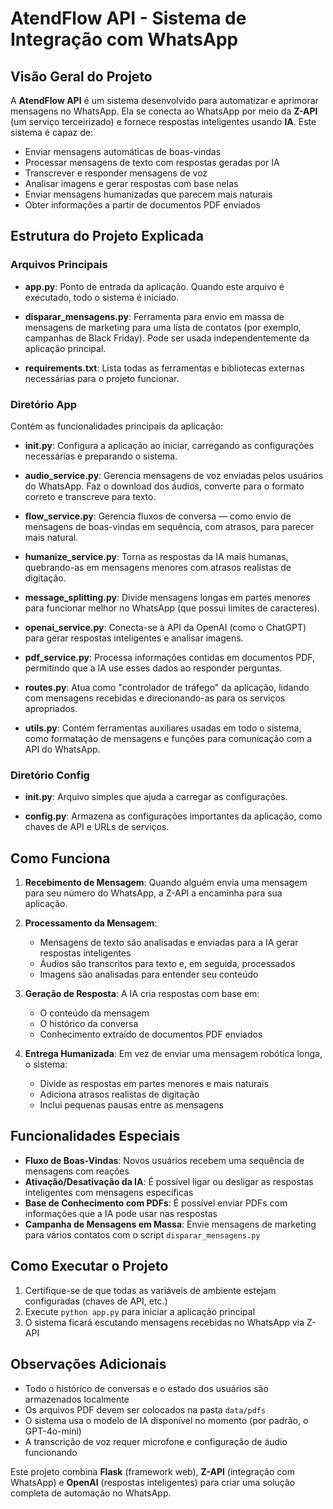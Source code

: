 # AtendFlow API - Sistema de Integração com WhatsApp

## Visão Geral do Projeto

A **AtendFlow API** é um sistema desenvolvido para automatizar e aprimorar mensagens no WhatsApp. Ela se conecta ao WhatsApp por meio da **Z-API** (um serviço terceirizado) e fornece respostas inteligentes usando **IA**. Este sistema é capaz de:

- Enviar mensagens automáticas de boas-vindas  
- Processar mensagens de texto com respostas geradas por IA  
- Transcrever e responder mensagens de voz  
- Analisar imagens e gerar respostas com base nelas  
- Enviar mensagens humanizadas que parecem mais naturais  
- Obter informações a partir de documentos PDF enviados

## Estrutura do Projeto Explicada

### Arquivos Principais

- **app.py**: Ponto de entrada da aplicação. Quando este arquivo é executado, todo o sistema é iniciado.

- **disparar_mensagens.py**: Ferramenta para envio em massa de mensagens de marketing para uma lista de contatos (por exemplo, campanhas de Black Friday). Pode ser usada independentemente da aplicação principal.

- **requirements.txt**: Lista todas as ferramentas e bibliotecas externas necessárias para o projeto funcionar.

### Diretório App

Contém as funcionalidades principais da aplicação:

- **__init__.py**: Configura a aplicação ao iniciar, carregando as configurações necessárias e preparando o sistema.

- **audio_service.py**: Gerencia mensagens de voz enviadas pelos usuários do WhatsApp. Faz o download dos áudios, converte para o formato correto e transcreve para texto.

- **flow_service.py**: Gerencia fluxos de conversa — como envio de mensagens de boas-vindas em sequência, com atrasos, para parecer mais natural.

- **humanize_service.py**: Torna as respostas da IA mais humanas, quebrando-as em mensagens menores com atrasos realistas de digitação.

- **message_splitting.py**: Divide mensagens longas em partes menores para funcionar melhor no WhatsApp (que possui limites de caracteres).

- **openai_service.py**: Conecta-se à API da OpenAI (como o ChatGPT) para gerar respostas inteligentes e analisar imagens.

- **pdf_service.py**: Processa informações contidas em documentos PDF, permitindo que a IA use esses dados ao responder perguntas.

- **routes.py**: Atua como "controlador de tráfego" da aplicação, lidando com mensagens recebidas e direcionando-as para os serviços apropriados.

- **utils.py**: Contém ferramentas auxiliares usadas em todo o sistema, como formatação de mensagens e funções para comunicação com a API do WhatsApp.

### Diretório Config

- **__init__.py**: Arquivo simples que ajuda a carregar as configurações.

- **config.py**: Armazena as configurações importantes da aplicação, como chaves de API e URLs de serviços.

## Como Funciona

1. **Recebimento de Mensagem**: Quando alguém envia uma mensagem para seu número do WhatsApp, a Z-API a encaminha para sua aplicação.

2. **Processamento da Mensagem**:
   - Mensagens de texto são analisadas e enviadas para a IA gerar respostas inteligentes  
   - Áudios são transcritos para texto e, em seguida, processados  
   - Imagens são analisadas para entender seu conteúdo

3. **Geração de Resposta**: A IA cria respostas com base em:
   - O conteúdo da mensagem  
   - O histórico da conversa  
   - Conhecimento extraído de documentos PDF enviados

4. **Entrega Humanizada**: Em vez de enviar uma mensagem robótica longa, o sistema:
   - Divide as respostas em partes menores e mais naturais  
   - Adiciona atrasos realistas de digitação  
   - Inclui pequenas pausas entre as mensagens

## Funcionalidades Especiais

- **Fluxo de Boas-Vindas**: Novos usuários recebem uma sequência de mensagens com reações  
- **Ativação/Desativação da IA**: É possível ligar ou desligar as respostas inteligentes com mensagens específicas  
- **Base de Conhecimento com PDFs**: É possível enviar PDFs com informações que a IA pode usar nas respostas  
- **Campanha de Mensagens em Massa**: Envie mensagens de marketing para vários contatos com o script `disparar_mensagens.py`

## Como Executar o Projeto

1. Certifique-se de que todas as variáveis de ambiente estejam configuradas (chaves de API, etc.)  
2. Execute `python app.py` para iniciar a aplicação principal  
3. O sistema ficará escutando mensagens recebidas no WhatsApp via Z-API

## Observações Adicionais

- Todo o histórico de conversas e o estado dos usuários são armazenados localmente  
- Os arquivos PDF devem ser colocados na pasta `data/pdfs`  
- O sistema usa o modelo de IA disponível no momento (por padrão, o GPT-4o-mini)  
- A transcrição de voz requer microfone e configuração de áudio funcionando

Este projeto combina **Flask** (framework web), **Z-API** (integração com WhatsApp) e **OpenAI** (respostas inteligentes) para criar uma solução completa de automação no WhatsApp.

